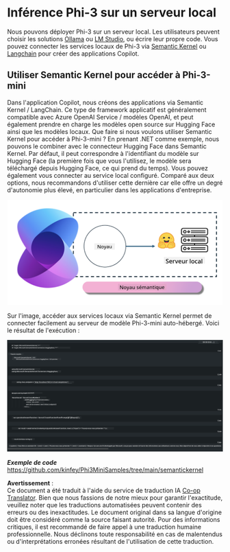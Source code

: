 <!--
CO_OP_TRANSLATOR_METADATA:
{
  "original_hash": "bcf5dd7031db0031abdb9dd0c05ba118",
  "translation_date": "2025-03-27T07:39:52+00:00",
  "source_file": "md\\01.Introduction\\03\\Local_Server_Inference.md",
  "language_code": "fr"
}
-->
# **Inférence Phi-3 sur un serveur local**

Nous pouvons déployer Phi-3 sur un serveur local. Les utilisateurs peuvent choisir les solutions [Ollama](https://ollama.com) ou [LM Studio](https://llamaedge.com), ou écrire leur propre code. Vous pouvez connecter les services locaux de Phi-3 via [Semantic Kernel](https://github.com/microsoft/semantic-kernel?WT.mc_id=aiml-138114-kinfeylo) ou [Langchain](https://www.langchain.com/) pour créer des applications Copilot.

## **Utiliser Semantic Kernel pour accéder à Phi-3-mini**

Dans l'application Copilot, nous créons des applications via Semantic Kernel / LangChain. Ce type de framework applicatif est généralement compatible avec Azure OpenAI Service / modèles OpenAI, et peut également prendre en charge les modèles open source sur Hugging Face ainsi que les modèles locaux. Que faire si nous voulons utiliser Semantic Kernel pour accéder à Phi-3-mini ? En prenant .NET comme exemple, nous pouvons le combiner avec le connecteur Hugging Face dans Semantic Kernel. Par défaut, il peut correspondre à l'identifiant du modèle sur Hugging Face (la première fois que vous l'utilisez, le modèle sera téléchargé depuis Hugging Face, ce qui prend du temps). Vous pouvez également vous connecter au service local configuré. Comparé aux deux options, nous recommandons d'utiliser cette dernière car elle offre un degré d'autonomie plus élevé, en particulier dans les applications d'entreprise.

![sk](../../../../../translated_images/sk.c244b32f4811c6f0938b9e95b0b2f4b28105bff6495bdc3b24cd42b3e3e89bb9.fr.png)

Sur l'image, accéder aux services locaux via Semantic Kernel permet de connecter facilement au serveur de modèle Phi-3-mini auto-hébergé. Voici le résultat de l'exécution :

![skrun](../../../../../translated_images/skrun.fb7a635a22ae8b7919d6e15c0eb27262526ed69728c5a1d2773a97d4562657c7.fr.png)

***Exemple de code*** https://github.com/kinfey/Phi3MiniSamples/tree/main/semantickernel

**Avertissement** :  
Ce document a été traduit à l'aide du service de traduction IA [Co-op Translator](https://github.com/Azure/co-op-translator). Bien que nous fassions de notre mieux pour garantir l'exactitude, veuillez noter que les traductions automatisées peuvent contenir des erreurs ou des inexactitudes. Le document original dans sa langue d'origine doit être considéré comme la source faisant autorité. Pour des informations critiques, il est recommandé de faire appel à une traduction humaine professionnelle. Nous déclinons toute responsabilité en cas de malentendus ou d'interprétations erronées résultant de l'utilisation de cette traduction.